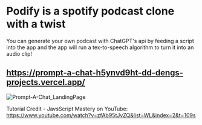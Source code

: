# Podify is a spotify podcast clone with a twist
You can generate your own podcast with ChatGPT's api by feeding a script into the app and the app will run a tex-to-speech algorithm to turn it into an audio clip!

## https://prompt-a-chat-h5ynvd9ht-dd-dengs-projects.vercel.app/

![Prompt-A-Chat_LandingPage](https://github.com/user-attachments/assets/e7ef8de9-b8ee-4223-83d5-5e6f9e8018a0)


Tutorial Credit - JavsScript Mastery on YouTube: https://www.youtube.com/watch?v=zfAb95tJvZQ&list=WL&index=2&t=109s
